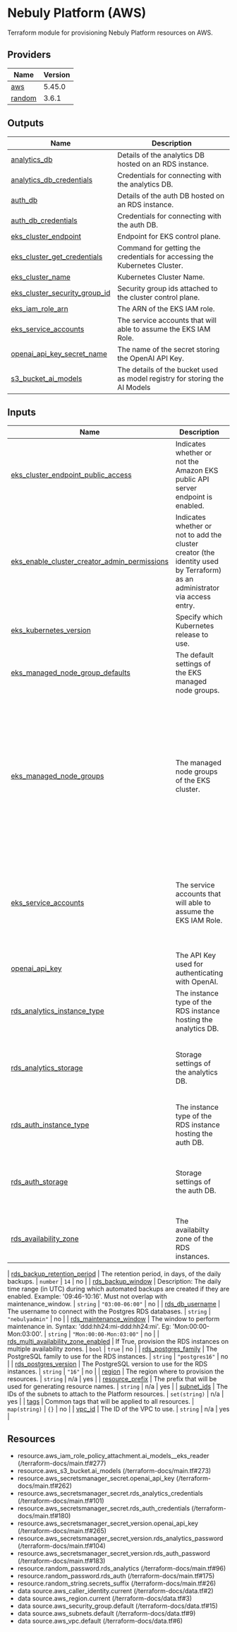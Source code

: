# Nebuly Platform (AWS)

Terraform module for provisioning Nebuly Platform resources on AWS.





## Providers

| Name | Version |
|------|---------|
| <a name="provider_aws"></a> [aws](#provider\_aws) | 5.45.0 |
| <a name="provider_random"></a> [random](#provider\_random) | 3.6.1 |


## Outputs

| Name | Description |
|------|-------------|
| <a name="output_analytics_db"></a> [analytics\_db](#output\_analytics\_db) | Details of the analytics DB hosted on an RDS instance. |
| <a name="output_analytics_db_credentials"></a> [analytics\_db\_credentials](#output\_analytics\_db\_credentials) | Credentials for connecting with the analytics DB. |
| <a name="output_auth_db"></a> [auth\_db](#output\_auth\_db) | Details of the auth DB hosted on an RDS instance. |
| <a name="output_auth_db_credentials"></a> [auth\_db\_credentials](#output\_auth\_db\_credentials) | Credentials for connecting with the auth DB. |
| <a name="output_eks_cluster_endpoint"></a> [eks\_cluster\_endpoint](#output\_eks\_cluster\_endpoint) | Endpoint for EKS control plane. |
| <a name="output_eks_cluster_get_credentials"></a> [eks\_cluster\_get\_credentials](#output\_eks\_cluster\_get\_credentials) | Command for getting the credentials for accessing the Kubernetes Cluster. |
| <a name="output_eks_cluster_name"></a> [eks\_cluster\_name](#output\_eks\_cluster\_name) | Kubernetes Cluster Name. |
| <a name="output_eks_cluster_security_group_id"></a> [eks\_cluster\_security\_group\_id](#output\_eks\_cluster\_security\_group\_id) | Security group ids attached to the cluster control plane. |
| <a name="output_eks_iam_role_arn"></a> [eks\_iam\_role\_arn](#output\_eks\_iam\_role\_arn) | The ARN of the EKS IAM role. |
| <a name="output_eks_service_accounts"></a> [eks\_service\_accounts](#output\_eks\_service\_accounts) | The service accounts that will able to assume the EKS IAM Role. |
| <a name="output_openai_api_key_secret_name"></a> [openai\_api\_key\_secret\_name](#output\_openai\_api\_key\_secret\_name) | The name of the secret storing the OpenAI API Key. |
| <a name="output_s3_bucket_ai_models"></a> [s3\_bucket\_ai\_models](#output\_s3\_bucket\_ai\_models) | The details of the bucket used as model registry for storing the AI Models |



## Inputs

| Name | Description | Type | Default | Required |
|------|-------------|------|---------|:--------:|
| <a name="input_eks_cluster_endpoint_public_access"></a> [eks\_cluster\_endpoint\_public\_access](#input\_eks\_cluster\_endpoint\_public\_access) | Indicates whether or not the Amazon EKS public API server endpoint is enabled. | `bool` | n/a | yes |
| <a name="input_eks_enable_cluster_creator_admin_permissions"></a> [eks\_enable\_cluster\_creator\_admin\_permissions](#input\_eks\_enable\_cluster\_creator\_admin\_permissions) | Indicates whether or not to add the cluster creator (the identity used by Terraform) as an administrator via access entry. | `bool` | `true` | no |
| <a name="input_eks_kubernetes_version"></a> [eks\_kubernetes\_version](#input\_eks\_kubernetes\_version) | Specify which Kubernetes release to use. | `string` | n/a | yes |
| <a name="input_eks_managed_node_group_defaults"></a> [eks\_managed\_node\_group\_defaults](#input\_eks\_managed\_node\_group\_defaults) | The default settings of the EKS managed node groups. | <pre>object({<br>    ami_type = string<br>  })</pre> | <pre>{<br>  "ami_type": "AL2_x86_64"<br>}</pre> | no |
| <a name="input_eks_managed_node_groups"></a> [eks\_managed\_node\_groups](#input\_eks\_managed\_node\_groups) | The managed node groups of the EKS cluster. | <pre>map(object({<br>    instance_types = set(string)<br>    min_size       = number<br>    max_size       = number<br>    desired_size   = optional(number)<br>  }))</pre> | <pre>{<br>  "gpu-a100": {<br>    "desired_size": 0,<br>    "instance_types": [<br>      "p4d.24xlarge"<br>    ],<br>    "max_size": 1,<br>    "min_size": 0<br>  },<br>  "workers": {<br>    "desired_size": 3,<br>    "instance_types": [<br>      "r5.xlarge"<br>    ],<br>    "max_size": 3,<br>    "min_size": 3<br>  }<br>}</pre> | no |
| <a name="input_eks_service_accounts"></a> [eks\_service\_accounts](#input\_eks\_service\_accounts) | The service accounts that will able to assume the EKS IAM Role. | <pre>list(object({<br>    name : string<br>    namespace : string<br>  }))</pre> | <pre>[<br>  {<br>    "name": "nebuly",<br>    "namespace": "nebuly"<br>  },<br>  {<br>    "name": "nebuly",<br>    "namespace": "default"<br>  }<br>]</pre> | no |
| <a name="input_openai_api_key"></a> [openai\_api\_key](#input\_openai\_api\_key) | The API Key used for authenticating with OpenAI. | `string` | n/a | yes |
| <a name="input_rds_analytics_instance_type"></a> [rds\_analytics\_instance\_type](#input\_rds\_analytics\_instance\_type) | The instance type of the RDS instance hosting the analytics DB. | `string` | `"db.m7g.xlarge"` | no |
| <a name="input_rds_analytics_storage"></a> [rds\_analytics\_storage](#input\_rds\_analytics\_storage) | Storage settings of the analytics DB. | <pre>object({<br>    allocated_gb : number<br>    max_allocated_gb : number<br>    type : string<br>    iops : optional(number, null)<br>  })</pre> | <pre>{<br>  "allocated_gb": 32,<br>  "max_allocated_gb": 128,<br>  "type": "gp2"<br>}</pre> | no |
| <a name="input_rds_auth_instance_type"></a> [rds\_auth\_instance\_type](#input\_rds\_auth\_instance\_type) | The instance type of the RDS instance hosting the auth DB. | `string` | `"t4g.small"` | no |
| <a name="input_rds_auth_storage"></a> [rds\_auth\_storage](#input\_rds\_auth\_storage) | Storage settings of the auth DB. | <pre>object({<br>    allocated_gb : number<br>    max_allocated_gb : number<br>    type : string<br>    iops : optional(number, null)<br>  })</pre> | <pre>{<br>  "allocated_gb": 20,<br>  "max_allocated_gb": 32,<br>  "type": "gp2"<br>}</pre> | no |
| <a name="input_rds_availability_zone"></a> [rds\_availability\_zone](#input\_rds\_availability\_zone) | The availabilty zone of the RDS instances. | `string` | `null` | no |

| <a name="input_rds_backup_retention_period"></a> [rds\_backup\_retention\_period](#input\_rds\_backup\_retention\_period) | The retention period, in days, of the daily backups. | `number` | `14` | no |
| <a name="input_rds_backup_window"></a> [rds\_backup\_window](#input\_rds\_backup\_window) | Description: The daily time range (in UTC) during which automated backups are created if they are enabled. Example: '09:46-10:16'. Must not overlap with maintenance\_window. | `string` | `"03:00-06:00"` | no |
| <a name="input_rds_db_username"></a> [rds\_db\_username](#input\_rds\_db\_username) | The username to connect with the Postgres RDS databases. | `string` | `"nebulyadmin"` | no |
| <a name="input_rds_maintenance_window"></a> [rds\_maintenance\_window](#input\_rds\_maintenance\_window) | The window to perform maintenance in. Syntax: 'ddd:hh24:mi-ddd:hh24:mi'. Eg: 'Mon:00:00-Mon:03:00'. | `string` | `"Mon:00:00-Mon:03:00"` | no |
| <a name="input_rds_multi_availability_zone_enabled"></a> [rds\_multi\_availability\_zone\_enabled](#input\_rds\_multi\_availability\_zone\_enabled) | If True, provision the RDS instances on multiple availability zones. | `bool` | `true` | no |
| <a name="input_rds_postgres_family"></a> [rds\_postgres\_family](#input\_rds\_postgres\_family) | The PostgreSQL family to use for the RDS instances. | `string` | `"postgres16"` | no |
| <a name="input_rds_postgres_version"></a> [rds\_postgres\_version](#input\_rds\_postgres\_version) | The PostgreSQL version to use for the RDS instances. | `string` | `"16"` | no |
| <a name="input_region"></a> [region](#input\_region) | The region where to provision the resources. | `string` | n/a | yes |
| <a name="input_resource_prefix"></a> [resource\_prefix](#input\_resource\_prefix) | The prefix that will be used for generating resource names. | `string` | n/a | yes |
| <a name="input_subnet_ids"></a> [subnet\_ids](#input\_subnet\_ids) | The IDs of the subnets to attach to the Platform resources. | `set(string)` | n/a | yes |
| <a name="input_tags"></a> [tags](#input\_tags) | Common tags that will be applied to all resources. | `map(string)` | `{}` | no |
| <a name="input_vpc_id"></a> [vpc\_id](#input\_vpc\_id) | The ID of the VPC to use. | `string` | n/a | yes |

## Resources


- resource.aws_iam_role_policy_attachment.ai_models__eks_reader (/terraform-docs/main.tf#277)
- resource.aws_s3_bucket.ai_models (/terraform-docs/main.tf#273)
- resource.aws_secretsmanager_secret.openai_api_key (/terraform-docs/main.tf#262)
- resource.aws_secretsmanager_secret.rds_analytics_credentials (/terraform-docs/main.tf#101)
- resource.aws_secretsmanager_secret.rds_auth_credentials (/terraform-docs/main.tf#180)
- resource.aws_secretsmanager_secret_version.openai_api_key (/terraform-docs/main.tf#265)
- resource.aws_secretsmanager_secret_version.rds_analytics_password (/terraform-docs/main.tf#104)
- resource.aws_secretsmanager_secret_version.rds_auth_password (/terraform-docs/main.tf#183)
- resource.random_password.rds_analytics (/terraform-docs/main.tf#96)
- resource.random_password.rds_auth (/terraform-docs/main.tf#175)
- resource.random_string.secrets_suffix (/terraform-docs/main.tf#26)
- data source.aws_caller_identity.current (/terraform-docs/data.tf#2)
- data source.aws_region.current (/terraform-docs/data.tf#3)
- data source.aws_security_group.default (/terraform-docs/data.tf#15)
- data source.aws_subnets.default (/terraform-docs/data.tf#9)
- data source.aws_vpc.default (/terraform-docs/data.tf#6)
